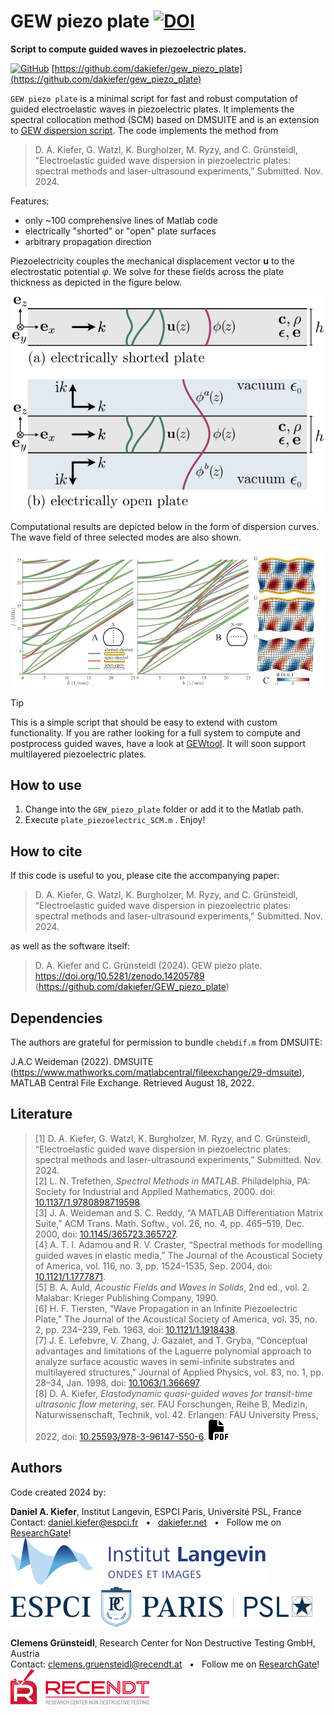 # GEW piezo plate [![DOI](https://zenodo.org/badge/DOI/10.5281/zenodo.14205789.svg)](https://doi.org/10.5281/zenodo.14205789)

**Script to compute guided waves in piezoelectric plates.** 

[<img src="https://www.svgrepo.com/show/35001/github.svg" alt="GitHub" width="27px" />](https://github.com/dakiefer/gew_dispersion_script) [https://github.com/dakiefer/gew_piezo_plate](https://github.com/dakiefer/gew_piezo_plate)

`GEW piezo plate` is a minimal script for fast and robust computation of guided electroelastic waves in piezoelectric plates. It implements the spectral collocation method (SCM) based on DMSUITE and is an extension to [GEW dispersion script](https://github.com/dakiefer/GEW_dispersion_script). The code implements the method from 

> D. A. Kiefer, G. Watzl, K. Burgholzer, M. Ryzy, and C. Grünsteidl, “Electroelastic guided wave dispersion in piezoelectric plates: spectral methods and laser-ultrasound experiments,” Submitted. Nov. 2024.

Features:

- only ~100 comprehensive lines of Matlab code
- electrically "shorted" or "open" plate surfaces 
- arbitrary propagation direction

Piezoelectricity couples the mechanical displacement vector **u** to the electrostatic potential *φ*. We solve for these fields across the plate thickness as depicted in the figure below.

![Sketch of plate.](assets/plate_sketch_fields.svg)

Computational results are depicted below in the form of dispersion curves. The wave field of three selected modes are also shown. 

![Dispersion in a piezoelectric plate.](assets/dispersion_piezoelectric.jpg)

> [!TIP]
> This is a simple script that should be easy to extend with custom functionality. If you are rather looking for a full system to compute and postprocess guided waves, have a look at [GEWtool](https://github.com/dakiefer/GEWtool). It will soon support multilayered piezoelectric plates.

## How to use

1. Change into the `GEW_piezo_plate` folder or add it to the Matlab path.
2. Execute `plate_piezoelectric_SCM.m` . Enjoy!

## How to cite 
If this code is useful to you, please cite the accompanying paper:

> D. A. Kiefer, G. Watzl, K. Burgholzer, M. Ryzy, and C. Grünsteidl, “Electroelastic guided wave dispersion in piezoelectric plates: spectral methods and laser-ultrasound experiments,” Submitted. Nov. 2024.

as well as the software itself:

> D. A. Kiefer and C. Grünsteidl (2024). GEW piezo plate. https://doi.org/10.5281/zenodo.14205789 (https://github.com/dakiefer/GEW_piezo_plate)

## Dependencies

The authors are grateful for permission to bundle `chebdif.m` from DMSUITE:

J.A.C Weideman (2022). DMSUITE (https://www.mathworks.com/matlabcentral/fileexchange/29-dmsuite), MATLAB Central File Exchange. Retrieved August 18, 2022.

## Literature 
> [1] D. A. Kiefer, G. Watzl, K. Burgholzer, M. Ryzy, and C. Grünsteidl, “Electroelastic guided wave dispersion in piezoelectric plates: spectral methods and laser-ultrasound experiments,” Submitted. Nov. 2024.  
> [2] L. N. Trefethen, _Spectral Methods in MATLAB_. Philadelphia, PA: Society for Industrial and Applied Mathematics, 2000. doi: [10.1137/1.9780898719598](https://doi.org/10.1137/1.9780898719598).  
> [3] J. A. Weideman and S. C. Reddy, “A MATLAB Differentiation Matrix Suite,” ACM Trans. Math. Softw., vol. 26, no. 4, pp. 465–519, Dec. 2000, doi: [10.1145/365723.365727](https://doi.org/10.1145/365723.365727).  
> [4] A. T. I. Adamou and R. V. Craster, “Spectral methods for modelling guided waves in elastic media,” The Journal of the Acoustical Society of America, vol. 116, no. 3, pp. 1524–1535, Sep. 2004, doi: [10.1121/1.1777871](https://doi.org/10.1121/1.1777871).  
> [5] B. A. Auld, _Acoustic Fields and Waves in Solids_, 2nd ed., vol. 2. Malabar: Krieger Publishing Company, 1990.  
> [6] H. F. Tiersten, “Wave Propagation in an Infinite Piezoelectric Plate,” The Journal of the Acoustical Society of America, vol. 35, no. 2, pp. 234–239, Feb. 1963, doi: [10.1121/1.1918438](https://doi.org/10.1121/1.1918438).  
> [7] J. E. Lefebvre, V. Zhang, J. Gazalet, and T. Gryba, “Conceptual advantages and limitations of the Laguerre polynomial approach to analyze surface acoustic waves in semi-infinite substrates and multilayered structures,” Journal of Applied Physics, vol. 83, no. 1, pp. 28–34, Jan. 1998, doi: [10.1063/1.366697](https://doi.org/10.1063/1.366697).  
> [8] D. A. Kiefer, _Elastodynamic quasi-guided waves for transit-time ultrasonic flow metering_, ser. FAU Forschungen, Reihe B, Medizin, Naturwissenschaft, Technik, vol. 42. Erlangen: FAU University Press, 2022, doi: [10.25593/978-3-96147-550-6](http://doi.org/10.25593/978-3-96147-550-6). [![PDF](assets/icon_file-pdf.svg)](https://dakiefer.net/publication/2022_dissertation_elastodynamic-quasi-guided-waves/2022_dissertation_Elastodynamic%20quasi-guided%20waves.pdf)

## Authors

Code created 2024 by:

**Daniel A. Kiefer**, Institut Langevin, ESPCI Paris, Université PSL, France  
Contact: [daniel.kiefer@espci.fr](mailto:daniel.kiefer@espci.fr) &nbsp; • &nbsp; [dakiefer.net](https://dakiefer.net) &nbsp; • &nbsp; Follow me on [ResearchGate](https://www.researchgate.net/profile/Daniel-Kiefer-5)!  
[![Logo Institut Langevin](assets/logo_institut_langevin.svg)](https://www.institut-langevin.espci.fr)&nbsp;&nbsp;&nbsp;&nbsp;&nbsp;&nbsp;[![Logo ESPCI](assets/logo_espci.svg)](https://www.espci.psl.eu/en/)

**Clemens Grünsteidl**, Research Center for Non Destructive Testing GmbH, Austria  
Contact: [clemens.gruensteidl@recendt.at](mailto:clemens.gruensteidl@recendt.at) &nbsp; • &nbsp; Follow me on [ResearchGate](https://www.researchgate.net/profile/Clemens-Grunsteidl)!  
[![Logo RECENDT](assets/logo_RECENDT.svg)](https://www.recendt.at/en/)
